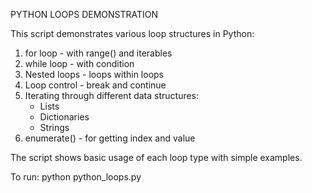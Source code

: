 PYTHON LOOPS DEMONSTRATION

This script demonstrates various loop structures in Python:

1. for loop - with range() and iterables
2. while loop - with condition
3. Nested loops - loops within loops
4. Loop control - break and continue
5. Iterating through different data structures:
   - Lists
   - Dictionaries
   - Strings
6. enumerate() - for getting index and value

The script shows basic usage of each loop type with simple examples.

To run:
python python_loops.py
